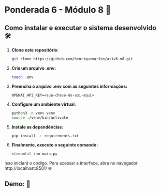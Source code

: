 # Ponderada 6 - Módulo 8 🚀

## Como instalar e executar o sistema desenvolvido 🛠️

1. **Clone este repositório:**
   ```bash
   git clone https://github.com/henriquemarlon/ativ6-m8.git
   ```

2. **Crie um arquivo .env:**
   ```bash
   touch .env
   ```

3. **Preencha o arquivo .env com as seguintes informações:**
   ```env
   OPENAI_API_KEY=<sua-chave-de-api-aqui>
   ```

4. **Configure um ambiente virtual:**
   ```bash
   python3 -m venv venv
   source ./venv/bin/activate
   ```

5. **Instale as dependências:**
   ```bash
   pip install -r requirements.txt
   ```

6. **Finalmente, execute o seguinte comando:**
   ```bash
   streamlit run main.py
   ```

Isso iniciará o código. Para acessar a interface, abra no navegador http://localhost:8501/ 🌐

## Demo: 🎥


